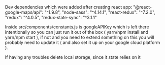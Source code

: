 Dev dependencies which were added after creating react app: 
    "@react-google-maps/api": "^1.9.8",
    "node-sass": "^4.14.1",
    "react-redux": "^7.2.0",
    "redux": "^4.0.5",
    "redux-state-sync": "^3.1.1"

Inside src/components/constants.js is googleAPIKey which is left there intentionally so you can just run it out of the box ( yarn/npm install and yarn/npm start ), if not and you need to extend something on this you will probably need to update it ( and also set it up on your google cloud platform ).

If having any troubles delete local storage, since it state relies on it
